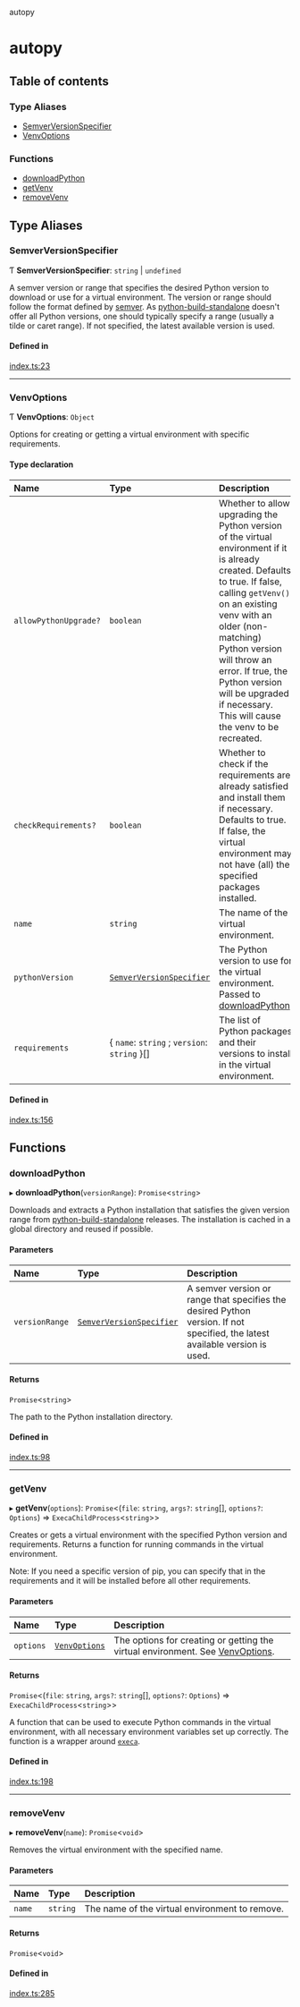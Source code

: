 autopy

# autopy

## Table of contents

### Type Aliases

- [SemverVersionSpecifier](README.md#semverversionspecifier)
- [VenvOptions](README.md#venvoptions)

### Functions

- [downloadPython](README.md#downloadpython)
- [getVenv](README.md#getvenv)
- [removeVenv](README.md#removevenv)

## Type Aliases

### SemverVersionSpecifier

Ƭ **SemverVersionSpecifier**: `string` \| `undefined`

A semver version or range that specifies the desired Python version to download or use for a virtual environment. The
version or range should follow the format defined by [semver](https://www.npmjs.com/package/semver). As
[python-build-standalone](https://github.com/indygreg/python-build-standalone) doesn't offer all Python versions, one
should typically specify a range (usually a tilde or caret range). If not specified, the latest available version is
used.

#### Defined in

[index.ts:23](https://github.com/tweaselORG/autopy/blob/main/src/index.ts#L23)

___

### VenvOptions

Ƭ **VenvOptions**: `Object`

Options for creating or getting a virtual environment with specific requirements.

#### Type declaration

| Name | Type | Description |
| :------ | :------ | :------ |
| `allowPythonUpgrade?` | `boolean` | Whether to allow upgrading the Python version of the virtual environment if it is already created. Defaults to true. If false, calling `getVenv()` on an existing venv with an older (non-matching) Python version will throw an error. If true, the Python version will be upgraded if necessary. This will cause the venv to be recreated. |
| `checkRequirements?` | `boolean` | Whether to check if the requirements are already satisfied and install them if necessary. Defaults to true. If false, the virtual environment may not have (all) the specified packages installed. |
| `name` | `string` | The name of the virtual environment. |
| `pythonVersion` | [`SemverVersionSpecifier`](README.md#semverversionspecifier) | The Python version to use for the virtual environment. Passed to [downloadPython](README.md#downloadpython). |
| `requirements` | { `name`: `string` ; `version`: `string`  }[] | The list of Python packages and their versions to install in the virtual environment. |

#### Defined in

[index.ts:156](https://github.com/tweaselORG/autopy/blob/main/src/index.ts#L156)

## Functions

### downloadPython

▸ **downloadPython**(`versionRange`): `Promise`<`string`\>

Downloads and extracts a Python installation that satisfies the given version range from
[python-build-standalone](https://github.com/indygreg/python-build-standalone) releases. The installation is cached
in a global directory and reused if possible.

#### Parameters

| Name | Type | Description |
| :------ | :------ | :------ |
| `versionRange` | [`SemverVersionSpecifier`](README.md#semverversionspecifier) | A semver version or range that specifies the desired Python version. If not specified, the latest available version is used. |

#### Returns

`Promise`<`string`\>

The path to the Python installation directory.

#### Defined in

[index.ts:98](https://github.com/tweaselORG/autopy/blob/main/src/index.ts#L98)

___

### getVenv

▸ **getVenv**(`options`): `Promise`<(`file`: `string`, `args?`: `string`[], `options?`: `Options`) => `ExecaChildProcess`<`string`\>\>

Creates or gets a virtual environment with the specified Python version and requirements. Returns a function for
running commands in the virtual environment.

Note: If you need a specific version of pip, you can specify that in the requirements and it will be installed before
all other requirements.

#### Parameters

| Name | Type | Description |
| :------ | :------ | :------ |
| `options` | [`VenvOptions`](README.md#venvoptions) | The options for creating or getting the virtual environment. See [VenvOptions](README.md#venvoptions). |

#### Returns

`Promise`<(`file`: `string`, `args?`: `string`[], `options?`: `Options`) => `ExecaChildProcess`<`string`\>\>

A function that can be used to execute Python commands in the virtual environment, with all necessary
  environment variables set up correctly. The function is a wrapper around
  [`execa`](https://github.com/sindresorhus/execa).

#### Defined in

[index.ts:198](https://github.com/tweaselORG/autopy/blob/main/src/index.ts#L198)

___

### removeVenv

▸ **removeVenv**(`name`): `Promise`<`void`\>

Removes the virtual environment with the specified name.

#### Parameters

| Name | Type | Description |
| :------ | :------ | :------ |
| `name` | `string` | The name of the virtual environment to remove. |

#### Returns

`Promise`<`void`\>

#### Defined in

[index.ts:285](https://github.com/tweaselORG/autopy/blob/main/src/index.ts#L285)
